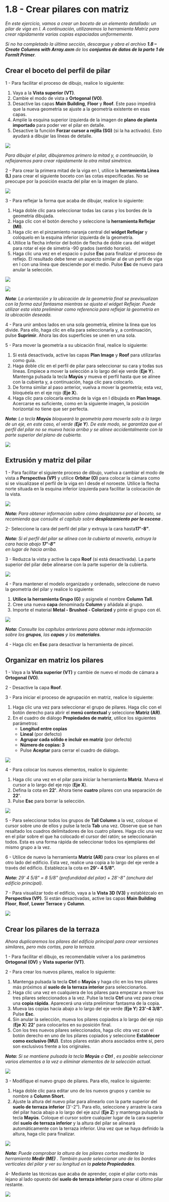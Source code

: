 # 1.8 - Crear pilares con matriz

_En este ejercicio, vamos a crear un boceto de un elemento detallado: un pilar de viga en I. A continuación, utilizaremos la herramienta Matriz para crear rápidamente varias copias espaciadas uniformemente._

_Si no ha completado la última sección, descargue y abra el archivo_ _**1.8 – Create Columns with Array.axm**_ _de los_ _**conjuntos de datos de la parte 1 de FormIt Primer**._

## **Crear el boceto del perfil de pilar**

1 - Para facilitar el proceso de dibujo, realice lo siguiente:

1. Vaya a la **Vista superior (VT)**.
2. Cambie el modo de vista a **Ortogonal (VO)**.
3. Desactive las capas **Main Building**, **Floor** y **Roof**. Este paso impedirá que la nueva geometría se ajuste a la geometría existente en esas capas.
4. Amplíe la esquina superior izquierda de la imagen de **plano de planta importado** para poder ver el pilar en detalle.
5. Desactive la función **Forzar cursor a rejilla (SG)** (si la ha activado). Esto ayudará a dibujar las líneas de detalle.

![](<../../.gitbook/assets/0 (13) (1).png>)

_Para dibujar el pilar, dibujaremos primero la mitad y, a continuación, lo reflejaremos para crear rápidamente la otra mitad simétrica._

2 - Para crear la primera mitad de la viga en I, utilice la **herramienta Línea (L)** para crear el siguiente boceto con las cotas especificadas. No se preocupe por la posición exacta del pilar en la imagen de plano.

![](<../../.gitbook/assets/1 (18).png>)

3 - Para reflejar la forma que acaba de dibujar, realice lo siguiente:

1. Haga doble clic para seleccionar todas las caras y los bordes de la geometría dibujada.
2. Haga clic con el botón derecho y seleccione la **herramienta Reflejar (MI)**.
3. Haga clic en el pinzamiento naranja central del **widget Reflejar** y colóquelo en la esquina inferior izquierda de la geometría.
4. Utilice la flecha inferior del botón de flecha de doble cara del widget para rotar el eje de simetría -90 grados (sentido horario).
5. Haga clic una vez en el espacio o pulse **Esc** para finalizar el proceso de reflejo. El resultado debe tener un aspecto similar al de un perfil de viga en I con una línea que desciende por el medio. Pulse **Esc** de nuevo para anular la selección.

![](<../../.gitbook/assets/2 (5).png>)

![](<../../.gitbook/assets/3 (7).png>)

_**Nota**: La orientación y la ubicación de la geometría final se previsualizan con la forma azul fantasma mientras se ajusta el widget Reflejar. Puede utilizar esta vista preliminar como referencia para reflejar la geometría en la ubicación deseada._

4 - Para unir ambos lados en una sola geometría, elimine la línea que los divide. Para ello, haga clic en ella para seleccionarla y, a continuación, pulse **Suprimir**. Ahora las dos superficies se unen en una sola.

5 - Para mover la geometría a su ubicación final, realice lo siguiente:

1. Si está desactivada, active las capas **Plan Image** y **Roof** para utilizarlas como guía.
2. Haga doble clic en el perfil de pilar para seleccionar su cara y todas sus líneas. Empiece a mover la selección a lo largo del eje verde (**Eje Y**). Mantenga pulsada la tecla **Mayús** y mueva el perfil hasta que se alinee con la cubierta y, a continuación, haga clic para colocarlo.
3. De forma similar al paso anterior, vuelva a mover la geometría; esta vez, bloquéela en el eje rojo (**Eje X**).
4. Haga clic para colocarla encima de la viga en I dibujada en **Plan Image**. Acercarse es suficiente, como en la siguiente imagen, la posición horizontal no tiene que ser perfecta.

_**Nota:**_ _La tecla_ _**Mayús**_ _bloqueará la geometría para moverla solo a lo largo de un eje, en este caso, el verde (**Eje Y**). De este modo, se garantiza que el perfil del pilar no se mueva hacia arriba y se alinee accidentalmente con la parte superior del plano de cubierta._

![](<../../.gitbook/assets/4 (9) (1).png>)

## **Extrusión y matriz del pilar**

1 - Para facilitar el siguiente proceso de dibujo, vuelva a cambiar el modo de vista a **Perspectiva (VP)** y utilice **Orbitar (O)** para colocar la cámara como si se visualizase el perfil de la viga en I desde el noroeste. Utilice la flecha norte situada en la esquina inferior izquierda para facilitar la colocación de la vista.

![](<../../.gitbook/assets/5 (1).jpeg>)

_**Nota:**_ _Para obtener información sobre cómo desplazarse por el boceto, se recomienda que consulte el capítulo sobre_ _**desplazamiento por la escena**_ _._

2- Seleccione la cara del perfil del pilar y extruya la cara hasta**17'-8"**.

_**Nota:**_ _Si el perfil del pilar se alinea con la cubierta al moverlo, extruya la cara hacia abajo_ _**17'-8"**_\
_en lugar de hacia arriba._

3 - Reduzca la vista y active la capa **Roof** (si está desactivada). La parte superior del pilar debe alinearse con la parte superior de la cubierta.

![](<../../.gitbook/assets/6 (9) (1).png>)

4 - Para mantener el modelo organizado y ordenado, seleccione de nuevo la geometría del pilar y realice lo siguiente:

1. **Utilice la herramienta Grupo (G)** y asígnele el nombre **Column Tall**.
2. Cree una nueva **capa** denominada **Column** y añádala al grupo.
3. Importe el material **Metal - Brushed - Colorized** y pinte el grupo con él.

![](<../../.gitbook/assets/7 (4) (1).png>)

_**Nota:**_ _Consulte los capítulos anteriores para obtener más información sobre los_ _**grupos**, las_ _**capas** y los_ _**materiales**._

4 - Haga clic en **Esc** para desactivar la herramienta de pincel.

## **Organizar en matriz los pilares**

1 - Vaya a la **Vista superior (VT)** y cambie de nuevo el modo de cámara a **Ortogonal (VO)**.

2 - Desactive la capa **Roof**.

3 - Para iniciar el proceso de agrupación en matriz, realice lo siguiente:

1. Haga clic una vez para seleccionar el grupo de pilares. Haga clic con el botón derecho para abrir el **menú contextual** y seleccione **Matriz (AR)**.
2. En el cuadro de diálogo **Propiedades de matriz**, utilice los siguientes parámetros:
   * **Longitud entre copias**
   * **Lineal** (por defecto)
   * **Agrupar cada sólido e incluir en matriz** (por defecto)
   * **Número de copias: 3**
   * Pulse **Aceptar** para cerrar el cuadro de diálogo.

![](<../../.gitbook/assets/8 (3) (1).png>)

4 - Para colocar los nuevos elementos, realice lo siguiente:

1. Haga clic una vez en el pilar para iniciar la herramienta **Matriz**. Mueva el cursor a lo largo del eje rojo (**Eje X**).
2. Defina la cota en **22'**. Ahora tiene **cuatro** pilares con una separación de **22'**.
3. Pulse **Esc** para borrar la selección.

![](<../../.gitbook/assets/9 (6) (1).png>)

5 - Para seleccionar todos los grupos de **Tall Column** a la vez, coloque el cursor sobre uno de ellos y pulse la tecla **Tab** una vez. Observe que se han resaltado los cuadros delimitadores de los cuatro pilares. Haga clic una vez en el pilar sobre el que ha colocado el cursor del ratón; se seleccionarán todos. Esta es una forma rápida de seleccionar todos los ejemplares del mismo grupo a la vez.

6 - Utilice de nuevo la herramienta **Matriz (AR)** para crear los pilares en el otro lado del edificio. Esta vez, realice una copia a lo largo del eje verde a través del edificio. Establezca la cota en **29'- 4 5/8".**

_**Nota:**_ _29' 4 5/8" = 8 5/8" (profundidad del pilar) + 28'-8" (anchura del edificio principal)._

7 - Para visualizar todo el edificio, vaya a la **Vista 3D (V3)** y establézcalo en **Perspectiva (VP)**. Si están desactivadas, active las capas **Main Building Floor**, **Roof**, **Lower Terrace** y **Column**.

![](<../../.gitbook/assets/10 (7) (1).png>)

## **Crear los pilares de la terraza**

_Ahora duplicaremos los pilares del edificio principal para crear versiones similares, pero más cortas, para la terraza._

1 - Para facilitar el dibujo, es recomendable volver a los parámetros **Ortogonal (OV)** y **Vista superior (VT)**.

2 - Para crear los nuevos pilares, realice lo siguiente:

1. Mantenga pulsada la tecla **Ctrl** o **Mayús** y haga clic en los tres pilares más próximos al **suelo de la terraza interior** para seleccionarlos.
2. Haga clic una vez en cualquiera de los pilares para empezar a mover los tres pilares seleccionados a la vez. Pulse la tecla **Ctrl** una vez para crear una **copia rápida**. Aparecerá una vista preliminar fantasma de la copia.
3. Mueva las copias hacia abajo a lo largo del eje verde (**Eje Y**) **23'-4 3/8"**. Pulse **Esc**.
4. Sin anular la selección, mueva los pilares copiados a lo largo del eje rojo (**Eje X**) **22'** para colocarlos en su posición final.
5. Con los tres nuevos pilares seleccionados, haga clic otra vez con el botón derecho en uno de los pilares copiados y seleccione **Establecer como exclusivo (MU)**. Estos pilares están ahora asociados entre sí, pero son exclusivos frente a los originales.

_**Nota:**_ _Si se mantiene pulsada la tecla_ _**Mayús**_ _o_ _**Ctrl**_ _, es posible seleccionar varios elementos a la vez o eliminar elementos de la selección actual._

![](<../../.gitbook/assets/11 (7) (1).png>)

3 - Modifique el nuevo grupo de pilares. Para ello, realice lo siguiente:

1. Haga doble clic para editar uno de los nuevos grupos y cambie su nombre a **Column Short.**
2. Ajuste la altura del nuevo pilar para alinearlo con la parte superior del **suelo de terraza** **inferior** (3'-2"). Para ello, seleccione y arrastre la cara del pilar hacia abajo a lo largo del eje azul (**Eje Z**) y mantenga pulsada la tecla **Mayús**. Coloque el cursor sobre cualquier lugar de la cara superior del **suelo de terraza inferior** y la altura del pilar se alineará automáticamente con la terraza inferior. Una vez que se haya definido la altura, haga clic para finalizar.

![](<../../.gitbook/assets/12 (4).png>)

_**Nota:**_ _Puede comprobar la altura de los pilares cortos mediante la herramienta_ _**Medir (ME)**_ _. También puede seleccionar uno de los bordes verticales del pilar y ver su longitud en la_ _**paleta Propiedades**._

4- Mediante las técnicas que acaba de aprender, copie el pilar corto más lejano al lado opuesto del **suelo de terraza inferior** para crear el último pilar restante.

![](<../../.gitbook/assets/13 (4).png>)
